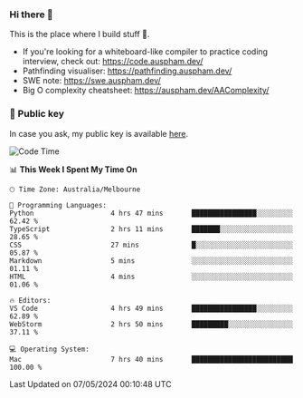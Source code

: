 ### Hi there 👋

This is the place where I build stuff 👀. 

- If you're looking for a whiteboard-like compiler to practice coding interview, check out: https://code.auspham.dev/
- Pathfinding visualiser: https://pathfinding.auspham.dev/
- SWE note: https://swe.auspham.dev/
- Big O complexity cheatsheet: https://auspham.dev/AAComplexity/

### 🔑 Public key

In case you ask, my public key is available [here](https://public.auspham.dev/).

<!--START_SECTION:waka-->
![Code Time](http://img.shields.io/badge/Code%20Time-1%2C260%20hrs%2050%20mins-blue)

📊 **This Week I Spent My Time On** 

```text
🕑︎ Time Zone: Australia/Melbourne

💬 Programming Languages: 
Python                   4 hrs 47 mins       ████████████████░░░░░░░░░   62.42 % 
TypeScript               2 hrs 11 mins       ███████░░░░░░░░░░░░░░░░░░   28.65 % 
CSS                      27 mins             █░░░░░░░░░░░░░░░░░░░░░░░░   05.87 % 
Markdown                 5 mins              ░░░░░░░░░░░░░░░░░░░░░░░░░   01.11 % 
HTML                     4 mins              ░░░░░░░░░░░░░░░░░░░░░░░░░   01.06 % 

🔥 Editors: 
VS Code                  4 hrs 49 mins       ████████████████░░░░░░░░░   62.89 % 
WebStorm                 2 hrs 50 mins       █████████░░░░░░░░░░░░░░░░   37.11 % 

💻 Operating System: 
Mac                      7 hrs 40 mins       █████████████████████████   100.00 % 
```


 Last Updated on 07/05/2024 00:10:48 UTC
<!--END_SECTION:waka-->

<!--
**rockmanvnx6/rockmanvnx6** is a ✨ _special_ ✨ repository because its `README.md` (this file) appears on your GitHub profile.

Here are some ideas to get you started:

- 🔭 I’m currently working on ...
- 🌱 I’m currently learning ...
- 👯 I’m looking to collaborate on ...
- 🤔 I’m looking for help with ...
- 💬 Ask me about ...
- 📫 How to reach me: ...
- 😄 Pronouns: ...
- ⚡ Fun fact: ...
-->
